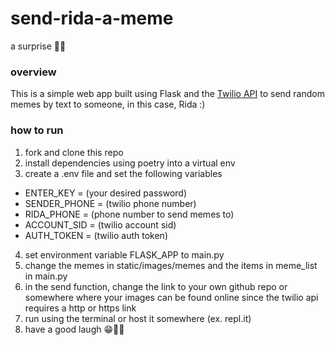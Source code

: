 # send-rida-a-meme
a surprise 💖✨

### overview
This is a simple web app built using Flask and the [Twilio API](https://www.twilio.com/docs/usage/api) to send random memes by text to someone, in this case, Rida :)

### how to run
1. fork and clone this repo
2. install dependencies using poetry into a virtual env
3. create a .env file and set the following variables
  * ENTER_KEY = (your desired password)
  * SENDER_PHONE = (twilio phone number)
  * RIDA_PHONE = (phone number to send memes to)
  * ACCOUNT_SID = (twilio account sid)
  * AUTH_TOKEN = (twilio auth token)
4. set environment variable FLASK_APP to main.py
5. change the memes in static/images/memes and the items in meme_list in main.py
6. in the send function, change the link to your own github repo or somewhere where your images can be found online since the twilio api requires a http or https link
7. run using the terminal or host it somewhere (ex. repl.it)
8. have a good laugh 😁💖✨
